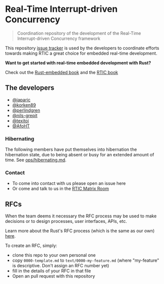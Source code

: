 # Real-Time Interrupt-driven Concurrency

> Coordination repository of the development of the
  Real-Time Interrupt-driven Concurrency framework

This repository [issue tracker] is used by the developers to coordinate efforts
towards making RTIC a great choice for embedded real-time development.

[issue tracker]: https://github.com/rtic-rs/rfcs/issues

**Want to get started with real-time embedded development with Rust?**

Check out the [Rust-embedded book][book] and the [RTIC book][rtic]

[book]: https://docs.rust-embedded.org/book
[rtic]: https://rtic.rs

## The developers

- [@japaric](https://github.com/japaric)
- [@korken89](https://github.com/korken89)
- [@perlindgren](https://github.com/perlindgren)
- [@nils-grepit](https://github.com/nils-grepit)
- [@texitoi](https://github.com/texitoi)
- [@AfoHT](https://github.com/AfoHT)

### Hibernating

The following members have put themselves into hibernation the hibernation state,
due to being absent or busy for an extended amount of time.
See [ops/hibernating.md](https://github.com/rtic-rs/rfcs/blob/master/ops/hibernating.md).

### Contact

- To come into contact with us please open an issue here
- Or come and talk to us in the [RTIC Matrix Room]

[RTIC Matrix Room]: https://matrix.to/#/!yafYEipFNsXDdwiHMT:matrix.org

## RFCs

When the team deems it necessary the RFC process may be used to make decisions
or to design processes, user interfaces, APIs, etc.

Learn more about the Rust's RFC process (which is the same as our own) [here][rust-rfc].

[rust-rfc]: https://rust-lang.github.io/rfcs/

To create an RFC, simply:

- clone this repo to your own personal one
- copy `0000-template.md` to `text/0000-my-feature.md` (where "my-feature" is
  descriptive. Don't assign an RFC number yet)
- fill in the details of your RFC in that file
- Open an pull request with this repository
